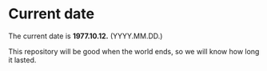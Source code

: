 # Current date

The current date is **1977.10.12.** (YYYY.MM.DD.)

This repository will be good when the world ends, so we will know how long it lasted.